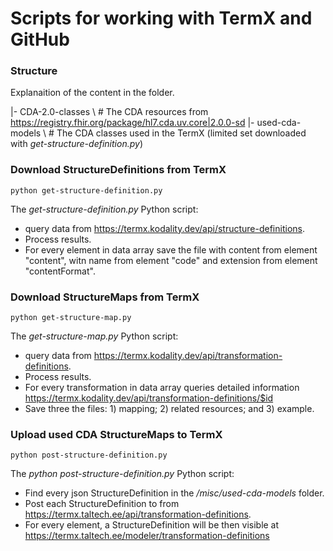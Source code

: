 # Scripts for working with TermX and GitHub

### Structure
Explanaition of the content in the folder.

|- CDA-2.0-classes \             # The CDA resources from https://registry.fhir.org/package/hl7.cda.uv.core|2.0.0-sd
|- used-cda-models \             # The CDA classes used in the TermX (limited set downloaded with _get-structure-definition.py_)

### Download StructureDefinitions from TermX

~~~
python get-structure-definition.py
~~~ 
The _get-structure-definition.py_ Python script:
- query data from https://termx.kodality.dev/api/structure-definitions. 
- Process results. 
- For every element in data array save the file with content from element "content", witn name from element "code" and extension from element "contentFormat".

### Download StructureMaps from TermX

~~~
python get-structure-map.py
~~~ 
The _get-structure-map.py_ Python script:
- query data from https://termx.kodality.dev/api/transformation-definitions. 
- Process results. 
- For every transformation in data array queries detailed information  https://termx.kodality.dev/api/transformation-definitions/$id
- Save three the files: 1) mapping; 2) related resources; and 3) example.

### Upload used CDA StructureMaps to TermX

~~~
python post-structure-definition.py
~~~ 
The _python post-structure-definition.py_ Python script:
- Find every json StructureDefinition in the _/misc/used-cda-models_ folder. 
- Post each StructureDefinition to from https://termx.taltech.ee/api/transformation-definitions.
- For every element, a StructureDefinition will be then visible at https://termx.taltech.ee/modeler/transformation-definitions
